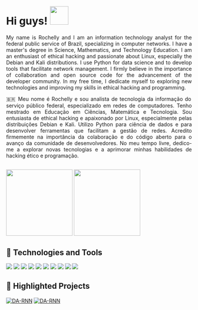 # Hi guys!              <img  src="https://media.tenor.com/NeJfHqkmdMIAAAAi/tux-linux-penguin.gif" width="50px" height="50px" />

<div align="justify">
  
My name is Rochelly and I am an information technology analyst for the federal public service of Brazil, specializing in computer networks. I have a master's degree in Science, Mathematics, and Technology Education. I am an enthusiast of ethical hacking and passionate about Linux, especially the Debian and Kali  distributions. I use Python for data science and to develop tools that facilitate network management. I firmly believe in the importance of collaboration and open source code for the advancement of the developer community. In my free time, I dedicate myself to exploring new technologies and improving my skills in ethical hacking and programming.
  
🇧🇷 Meu nome é Rochelly e sou analista de tecnologia da informação do serviço público federal, especializado em redes de computadores. Tenho mestrado em Educação em Ciências, Matemática e Tecnologia. Sou entusiasta de ethical hacking e apaixonado por Linux, especialmente pelas distribuições Debian e Kali. Utilizo Python para ciência de dados e para desenvolver ferramentas que facilitam a gestão de redes. Acredito firmemente na importância da colaboração e do código aberto para o avanço da comunidade de desenvolvedores. No meu tempo livre, dedico-me a explorar novas tecnologias e a aprimorar minhas habilidades de hacking ético e programação.
  
 ##  
 </div>
  <div align="justify">
  <img height="180em" src="https://github-readme-stats.vercel.app/api?username=Rochelly&show_icons=true&title_color=fff&icon_color=79ff97&text_color=9f9f9f&bg_color=151515&count_private=true"/>
  <img height="180em" src="https://github-readme-stats.vercel.app/api/top-langs/?username=Rochelly&layout=compact&langs_count=15&theme=dark"/>
</div>

    



## 🔧 Technologies and Tools

![](https://img.shields.io/badge/OS-Debian-informational?style=for-the-badge&logo=debian&logoColor=white&color=2bbc8a)
![](https://img.shields.io/badge/OS-Linux-informational?style=for-the-badge&logo=linux&logoColor=white&color=2bbc8a)
![](https://img.shields.io/badge/OS-Kali_Linux-557C94?style=for-the-badge&logo=kali-linux&logoColor=white&color=2bbc8a)
![](https://img.shields.io/badge/IDE-Emacs-%237F5AB6.svg?style=for-the-badge&logo=gnu-emacs&logoColor=white&color=2bbc8a)
![](https://img.shields.io/badge/IDE-VSCode-1f425f.svg?style=for-the-badge&logo=visual%20studio&logoColor=white&color=2bbc8a)
![](https://img.shields.io/badge/Code-Jupyter-informational?style=for-the-badge&logo=Jupyter&logoColor=white&color=2bbc8a)
![](https://img.shields.io/badge/Code-Python-informational?style=for-the-badge&logo=python&logoColor=white&color=2bbc8a)
![](https://img.shields.io/badge/Code-JavaScript-informational?style=for-the-badge&logo=javascript&logoColor=white&color=2bbc8a)
![](https://img.shields.io/badge/Shell-Bash-informational?style=for-the-badge&logo=gnu-bash&logoColor=white&color=2bbc8a)
![](https://img.shields.io/badge/Code-Node.js-43853D?style=for-the-badge&logo=node.js&logoColor=white&color=2bbc8a)



 ## 📐 Highlighted Projects     
 <div align="justify">
<a href="https://github.com/Rochelly/Rox-Iptables-Manager">  <img align="center" src="https://github-readme-stats.vercel.app/api/pin/?username=Rochelly&repo=Rox-Iptables-Manager&show_icons=true&line_height=27&title_color=6aa6f8&text_color=8a919a&icon_color=6aa6f8&bg_color=22272e" alt="DA-RNN" /></a>
<a href="https://github.com/Rochelly/CIENCIA-DE-DADOS-APLICADA-AO-PISA-2018">  <img align="center" src="https://github-readme-stats.vercel.app/api/pin/?username=Rochelly&repo=CIENCIA-DE-DADOS-APLICADA-AO-PISA-2018&show_icons=true&line_height=27&title_color=6aa6f8&text_color=8a919a&icon_color=6aa6f8&bg_color=22272e" alt="DA-RNN" /></a>
</div>


